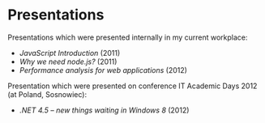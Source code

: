 Presentations
=============

Presentations which were presented internally in my current workplace:
- *JavaScript Introduction* (2011)
- *Why we need node.js?* (2011)
- *Performance analysis for web applications* (2012)

Presentation which were presented on conference IT Academic Days 2012 (at Poland, Sosnowiec):
- *.NET 4.5 – new things waiting in Windows 8* (2012)
